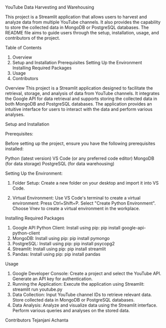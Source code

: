 YouTube Data Harvesting and Warehousing

This project is a Streamlit application that allows users to harvest and analyze data from multiple YouTube channels. It also provides the capability to store the collected data in MongoDB or PostgreSQL databases. The README file aims to guide users through the setup, installation, usage, and contributors of the project.

Table of Contents
1. Overview
2. Setup and Installation
    Prerequisites
    Setting Up the Environment
    Installing Required Packages
3. Usage
4. Contributors

Overview
This project is a Streamlit application designed to facilitate the retrieval, storage, and analysis of data from YouTube channels. It integrates the Google API for data retrieval and supports storing the collected data in both MongoDB and PostgreSQL databases. The application provides an intuitive interface for users to interact with the data and perform various analyses.

Setup and Installation

Prerequisites:

Before setting up the project, ensure you have the following prerequisites installed:

Python (latest version)
VS Code (or any preferred code editor)
MongoDB (for data storage)
PostgreSQL (for data warehousing)

Setting Up the Environment:
1. Folder Setup: Create a new folder on your desktop and import it into VS Code.

2. Virtual Environment: Use VS Code's terminal to create a virtual environment:
                     Press Ctrl+Shift+P.
                     Select "Create Python Environment".
                     Choose Vnev to create a virtual environment in the workplace.
   
Installing Required Packages
1. Google API Python Client: Install using pip: pip install google-api-python-client
2. MongoDB: Install using pip: pip install pymongo
3. PostgreSQL: Install using pip: pip install psycopg2
4. Streamlit: Install using pip: pip install streamlit
5. Pandas: Install using pip: pip install pandas
   
Usage
1. Google Developer Console:
      Create a project and select the YouTube API.
      Generate an API key for authentication.
2. Running the Application:
      Execute the application using Streamlit: streamlit run youtube.py
3. Data Collection:
      Input YouTube channel IDs to retrieve relevant data.
      Store collected data in MongoDB or PostgreSQL databases.
4. Data Analysis:
      Analyze and visualize data using the Streamlit interface.
      Perform various queries and analyses on the stored data.

Contributors
Tejanjani Achanta
